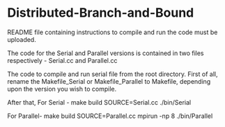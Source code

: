 # Distributed-Branch-and-Bound

README file containing instructions to compile and run the code must be uploaded. 

The code for the Serial and Parallel versions is contained in two files respectively - Serial.cc and Parallel.cc

The code to compile and run serial file from the root directory.
First of all, rename the Makefile_Serial or Makefile_Parallel to Makefile, depending upon the version you wish to compile.

After that,
For Serial -
make build SOURCE=Serial.cc
./bin/Serial

For Parallel-
make build SOURCE=Parallel.cc
mpirun -np 8 ./bin/Parallel
